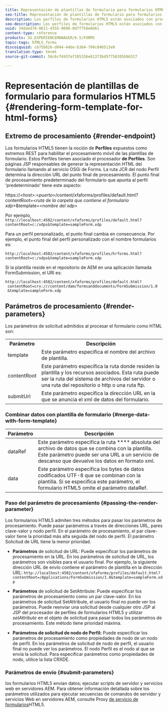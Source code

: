 ```yaml
---
title: Representación de plantillas de formulario para formularios HTML5
seo-title: Representación de plantillas de formulario para formularios HTML5
description: Los perfiles de formularios HTML5 están asociados con procesamientos de perfil. Los procesamientos de Perfil son páginas JSP responsables de generar una representación HTML del formulario llamando al servicio OSGi de Forms.
seo-description: Los perfiles de formularios HTML5 están asociados con procesamientos de perfil. Los procesamientos de Perfil son páginas JSP responsables de generar una representación HTML del formulario llamando al servicio OSGi de Forms.
uuid: 34daed78-0611-4355-9698-0d7f758e6b61
content-type: reference
products: SG_EXPERIENCEMANAGER/6.5/FORMS
topic-tags: hTML5_forms
discoiquuid: cb75b826-d044-44be-b364-790c046513e0
translation-type: tm+mt
source-git-commit: 56c6cfd437ef185336e81373bd5f758205b96317

---
```



# Representación de plantillas de formulario para formularios HTML5 {#rendering-form-template-for-html-forms}

## Extremo de procesamiento {#render-endpoint}

Los formularios HTML5 tienen la noción de **Perfiles** expuestos como extremos REST para habilitar el procesamiento móvil de las plantillas de formulario. Estos Perfiles tienen asociado el procesador **de Perfiles**. Son páginas JSP responsables de generar la representación HTML del formulario llamando al servicio OSGi de Forms. La ruta JCR del nodo Perfil determina la dirección URL del punto final de procesamiento. El punto final de procesamiento predeterminado del formulario que apunta al perfil &#39;predeterminado&#39; tiene este aspecto:

https://&lt;*host*>:&lt;*puerto*>/content/xfaforms/profiles/default.html?contentRoot=&lt;*ruta de la carpeta que contiene el formulario xdp*>&amp;template=&lt;*nombre del xdp*>

Por ejemplo, `http://localhost:4502/content/xfaforms/profiles/default.html?contentRoot=c:/xdps&template=sampleForm.xdp`

Para un perfil personalizado, el punto final cambia en consecuencia. Por ejemplo, el punto final del perfil personalizado con el nombre formularios es:

`http://localhost:4502/content/xfaforms/profiles/hrforms.html?contentRoot=c:/xdps&template=sampleForm.xdp`

Si la plantilla reside en el repositorio de AEM en una aplicación llamada FormSubmission, el URI es:

```
http://localhost:4502/content/xfaforms/profiles/default.html?
 contentRoot=crx:///content/dam/formsanddocuments/FormSubmission/1.0
 &template=sampleForm.xdp
```

## Parámetros de procesamiento {#render-parameters}

Los parámetros de solicitud admitidos al procesar el formulario como HTML son:

<table>
 <tbody>
  <tr>
   <th><strong>Parámetro </strong></th>
   <th><strong>Descripción</strong></th>
  </tr>
  <tr>
   <td>template<br /> </td>
   <td>Este parámetro especifica el nombre del archivo de plantilla.<br /> </td>
  </tr>
  <tr>
   <td>contentRoot<br /> </td>
   <td>Este parámetro especifica la ruta donde residen la plantilla y los recursos asociados. Esta ruta puede ser la ruta del sistema de archivos del servidor o una ruta del repositorio o http o una ruta ftp.<br /> </td>
  </tr>
  <tr>
   <td>submitUrl<br /> </td>
   <td>Este parámetro especifica la dirección URL en la que se anuncia el xml de datos del formulario.<br /> </td>
  </tr>
 </tbody>
</table>

### Combinar datos con plantilla de formulario {#merge-data-with-form-template}

| Parámetro | Descripción |
|---|---|
| dataRef | Este parámetro especifica la ruta **** absoluta del archivo de datos que se combina con la plantilla. Este parámetro puede ser una URL a un servicio de descanso que devuelve los datos en formato xml. |
| data | Este parámetro especifica los bytes de datos codificados UTF-8 que se combinan con la plantilla. Si se especifica este parámetro, el formulario HTML5 omite el parámetro dataRef. |

### Paso del parámetro de procesamiento {#passing-the-render-parameter}

Los formularios HTML5 admiten tres métodos para pasar los parámetros de procesamiento. Puede pasar parámetros a través de direcciones URL, pares clave-valor y nodo perfil. En el parámetro de procesamiento, el par clave-valor tiene la prioridad más alta seguida del nodo de perfil. El parámetro Solicitud de URL tiene la menor prioridad.

* **Parámetros** de solicitud de URL: Puede especificar los parámetros de procesamiento en la URL. En los parámetros de solicitud de URL, los parámetros son visibles para el usuario final. Por ejemplo, la siguiente dirección URL de envío contiene el parámetro de plantilla en la dirección URL: `http://localhost:4502/content/xfaforms/profiles/default.html?contentRoot=/Applications/FormSubmission/1.0&template=sampleForm.xdp`

* **Parámetros** de solicitud de SetAttribute: Puede especificar los parámetros de procesamiento como un par clave-valor. En los parámetros de solicitud SetAttribute, el usuario final no puede ver los parámetros. Puede reenviar una solicitud desde cualquier otro JSP al JSP del procesador de perfiles de formularios HTML5 y utilizar *setAttribute* en el objeto de solicitud para pasar todos los parámetros de procesamiento. Este método tiene prioridad máxima.

* **Parámetros de solicitud de nodo de Perfil:** Puede especificar los parámetros de procesamiento como propiedades de nodo de un nodo de perfil. En los parámetros de solicitud de nodo de perfil, el usuario final no puede ver los parámetros. El nodo Perfil es el nodo al que se envía la solicitud. Para especificar parámetros como propiedades de nodo, utilice la lista CRXDE.

### Parámetros de envío {#submit-parameters}

los formularios HTML5 envían datos; ejecutar scripts de servidor y servicios web en servidores AEM. Para obtener información detallada sobre los parámetros utilizados para ejecutar secuencias de comandos de servidor y servicios Web en servidores AEM, consulte Proxy [de servicio de formularios](/help/forms/using/service-proxy.md)HTML5.
